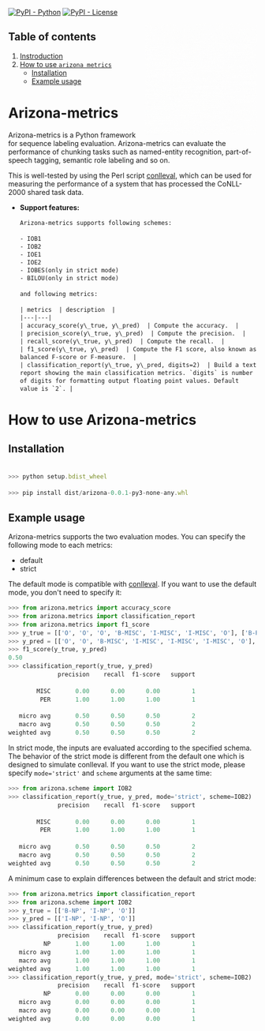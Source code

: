[![PyPI - Python](https://img.shields.io/badge/python-3.6%20|%203.7%20|%203.8-blue.svg)](https://github.com/phanxuanphucnd/arizona-metrics)
[![PyPI - License](https://img.shields.io/badge/license-MIT-green.svg)](https://github.com/phanxuanphucnd/arizona-metrics/blob/main/LICENSE)

<img src="docs/imgs/arizona_metrics.gif" width="45%" height="45%" align="right" />

## Table of contents

1. [Instroduction](#introduction)
2. [How to use `arizona metrics`](#how_to_use)
   - [Installation](#installation)
   - [Example usage](#usage)

# <a name='introduction'></a> Arizona-metrics

Arizona-metrics is a Python framework for sequence labeling evaluation.
Arizona-metrics can evaluate the performance of chunking tasks such as named-entity recognition, part-of-speech tagging, semantic role labeling and so on.

This is well-tested by using the Perl script [conlleval](https://www.clips.uantwerpen.be/conll2002/ner/bin/conlleval.txt),
which can be used for measuring the performance of a system that has processed the CoNLL-2000 shared task data.

- **Support features:**

      Arizona-metrics supports following schemes:

      - IOB1
      - IOB2
      - IOE1
      - IOE2
      - IOBES(only in strict mode)
      - BILOU(only in strict mode)

      and following metrics:

      | metrics  | description  |
      |---|---|
      | accuracy_score(y\_true, y\_pred)  | Compute the accuracy.  |
      | precision_score(y\_true, y\_pred)  | Compute the precision.  |
      | recall_score(y\_true, y\_pred)  | Compute the recall.  |
      | f1_score(y\_true, y\_pred)  | Compute the F1 score, also known as balanced F-score or F-measure.  |
      | classification_report(y\_true, y\_pred, digits=2)  | Build a text report showing the main classification metrics. `digits` is number of digits for formatting output floating point values. Default value is `2`. |

# <a name='how_to_use'></a> How to use Arizona-metrics

## Installation <a name='installation'></a>

```js

>>> python setup.bdist_wheel

>>> pip install dist/arizona-0.0.1-py3-none-any.whl


```

## <a name='usage'></a> Example usage

Arizona-metrics supports the two evaluation modes. You can specify the following mode to each metrics:

- default
- strict

The default mode is compatible with [conlleval](https://www.clips.uantwerpen.be/conll2002/ner/bin/conlleval.txt). If you want to use the default mode, you don't need to specify it:

```python
>>> from arizona.metrics import accuracy_score
>>> from arizona.metrics import classification_report
>>> from arizona.metrics import f1_score
>>> y_true = [['O', 'O', 'O', 'B-MISC', 'I-MISC', 'I-MISC', 'O'], ['B-PER', 'I-PER', 'O']]
>>> y_pred = [['O', 'O', 'B-MISC', 'I-MISC', 'I-MISC', 'I-MISC', 'O'], ['B-PER', 'I-PER', 'O']]
>>> f1_score(y_true, y_pred)
0.50
>>> classification_report(y_true, y_pred)
              precision    recall  f1-score   support

        MISC       0.00      0.00      0.00         1
         PER       1.00      1.00      1.00         1

   micro avg       0.50      0.50      0.50         2
   macro avg       0.50      0.50      0.50         2
weighted avg       0.50      0.50      0.50         2
```

In strict mode, the inputs are evaluated according to the specified schema. The behavior of the strict mode is different from the default one which is designed to simulate conlleval. If you want to use the strict mode, please specify `mode='strict'` and `scheme` arguments at the same time:

```python
>>> from arizona.scheme import IOB2
>>> classification_report(y_true, y_pred, mode='strict', scheme=IOB2)
              precision    recall  f1-score   support

        MISC       0.00      0.00      0.00         1
         PER       1.00      1.00      1.00         1

   micro avg       0.50      0.50      0.50         2
   macro avg       0.50      0.50      0.50         2
weighted avg       0.50      0.50      0.50         2
```

A minimum case to explain differences between the default and strict mode:

```python
>>> from arizona.metrics import classification_report
>>> from arizona.scheme import IOB2
>>> y_true = [['B-NP', 'I-NP', 'O']]
>>> y_pred = [['I-NP', 'I-NP', 'O']]
>>> classification_report(y_true, y_pred)
              precision    recall  f1-score   support
          NP       1.00      1.00      1.00         1
   micro avg       1.00      1.00      1.00         1
   macro avg       1.00      1.00      1.00         1
weighted avg       1.00      1.00      1.00         1
>>> classification_report(y_true, y_pred, mode='strict', scheme=IOB2)
              precision    recall  f1-score   support
          NP       0.00      0.00      0.00         1
   micro avg       0.00      0.00      0.00         1
   macro avg       0.00      0.00      0.00         1
weighted avg       0.00      0.00      0.00         1
```

